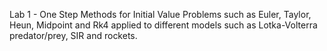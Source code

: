 Lab 1 - One Step Methods for Initial Value Problems such as Euler, Taylor, Heun, Midpoint and Rk4 applied to different models such as Lotka-Volterra predator/prey, SIR and rockets.
